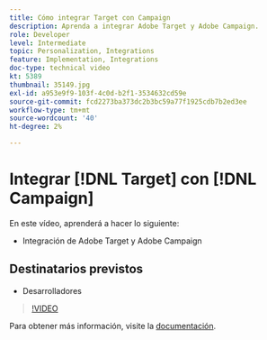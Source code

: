 ```yaml
---
title: Cómo integrar Target con Campaign
description: Aprenda a integrar Adobe Target y Adobe Campaign.
role: Developer
level: Intermediate
topic: Personalization, Integrations
feature: Implementation, Integrations
doc-type: technical video
kt: 5389
thumbnail: 35149.jpg
exl-id: a953e9f9-103f-4c0d-b2f1-3534632cd59e
source-git-commit: fcd2273ba373dc2b3bc59a77f1925cdb7b2ed3ee
workflow-type: tm+mt
source-wordcount: '40'
ht-degree: 2%

---
```


# Integrar [!DNL Target] con [!DNL Campaign]

En este vídeo, aprenderá a hacer lo siguiente:

* Integración de Adobe Target y Adobe Campaign

## Destinatarios previstos

* Desarrolladores

>[!VIDEO](https://video.tv.adobe.com/v/35149/?quality=12)

Para obtener más información, visite la [documentación](https://experienceleague.adobe.com/docs/target/using/integrate/campaign-and-target.html?lang=es).
